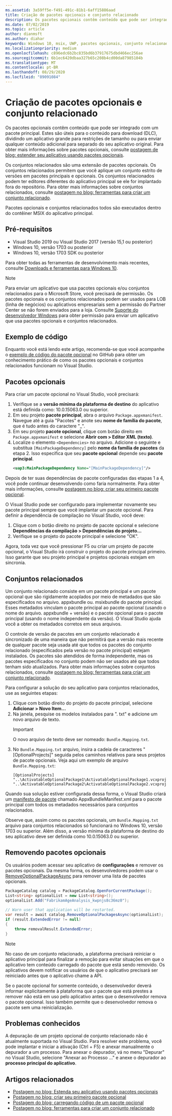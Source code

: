 ```yaml
---
ms.assetid: 3a59ff5e-f491-491c-81b1-6aff15886aad
title: Criação de pacotes opcionais e conjunto relacionado
description: Os pacotes opcionais contêm conteúdo que pode ser integrado com um pacote principal. Eles são úteis para o conteúdo para download (DLC) e outros cenários.
ms.date: 07/02/2019
ms.topic: article
author: dianmsft
ms.author: diahar
keywords: Windows 10, msix, UWP, pacotes opcionais, conjunto relacionado, extensão do pacote, Visual Studio
ms.localizationpriority: medium
ms.openlocfilehash: c896edc6b2bc835bd6b37917675dbd466ec256ae
ms.sourcegitcommit: 6b1ec6420dbaa327b65c208b4cd00da87985104b
ms.translationtype: MT
ms.contentlocale: pt-BR
ms.lasthandoff: 08/29/2020
ms.locfileid: "89091084"
---
```

# <a name="optional-packages-and-related-set-authoring"></a>Criação de pacotes opcionais e conjunto relacionado

Os pacotes opcionais contêm conteúdo que pode ser integrado com um pacote principal. Estes são úteis para o conteúdo para download (DLC), dividindo um aplicativo grande para restrições de tamanho ou para enviar qualquer conteúdo adicional para separado do seu aplicativo original. Para obter mais informações sobre pacotes opcionais, consulte [postagem de blog: estender seu aplicativo usando pacotes opcionais](/archive/blogs/appinstaller/uwpoptionalpackages).

Os conjuntos relacionados são uma extensão de pacotes opcionais. Os conjuntos relacionados permitem que você aplique um conjunto estrito de versões em pacotes principais e opcionais. Os conjuntos relacionados podem ter editores diferentes do aplicativo principal se ele for implantado fora do repositório. Para obter mais informações sobre conjuntos relacionados, consulte [postagem no blog: ferramentas para criar um conjunto relacionado](/archive/blogs/appinstaller/tooling-to-create-a-related-set).

Pacotes opcionais e conjuntos relacionados todos são executados dentro do contêiner MSIX do aplicativo principal.

## <a name="prerequisites"></a>Pré-requisitos

- Visual Studio 2019 ou Visual Studio 2017 (versão 15,1 ou posterior)
- Windows 10, versão 1703 ou posterior
- Windows 10, versão 1703 SDK ou posterior

Para obter todas as ferramentas de desenvolvimento mais recentes, consulte [Downloads e ferramentas para Windows 10](https://developer.microsoft.com/windows/downloads).

> [!NOTE]
> Para enviar um aplicativo que usa pacotes opcionais e/ou conjuntos relacionados para o Microsoft Store, você precisará de permissão. Os pacotes opcionais e os conjuntos relacionados podem ser usados para LOB (linha de negócios) ou aplicativos empresariais sem a permissão do Partner Center se não forem enviados para a loja. Consulte [Suporte do desenvolvedor Windows](https://developer.microsoft.com/windows/support) para obter permissão para enviar um aplicativo que usa pacotes opcionais e conjuntos relacionados.

## <a name="code-sample"></a>Exemplo de código

Enquanto você está lendo este artigo, recomenda-se que você acompanhe o [exemplo de código do pacote opcional](https://github.com/AppInstaller/OptionalPackageSample) no GitHub para obter um conhecimento prático de como os pacotes opcionais e conjuntos relacionados funcionam no Visual Studio.

## <a name="optional-packages"></a>Pacotes opcionais

Para criar um pacote opcional no Visual Studio, você precisará:

1. Verifique se a **versão mínima da plataforma de destino** do aplicativo está definida como: 10.0.15063.0 ou superior.
2. Em seu projeto **pacote principal**, abra o arquivo `Package.appxmanifest`. Navegue até a guia "Pacotes" e anote seu **nome de família do pacote**, que é tudo antes do caractere "_".
3. Em seu projeto **pacote opcional**, clique com botão direito em `Package.appxmanifest` e selecione **Abrir com > Editor XML (texto)**.
4. Localize o elemento `<Dependencies>` no arquivo. Adicione o seguinte e substitua `[MainPackageDependency]` pelo **nome da família de pacotes** da etapa 2. Isso especifica que seu **pacote opcional** depende seu **pacote principal**.
    ```XML
    <uap3:MainPackageDependency Name="[MainPackageDependency]"/>
    ```

Depois de ter suas dependências de pacote configuradas das etapas 1 a 4, você pode continuar desenvolvendo como faria normalmente. Para obter mais informações, consulte [postagem no blog: criar seu primeiro pacote opcional](/archive/blogs/appinstaller/build-your-first-optional-package).

O Visual Studio pode ser configurado para implementar novamente seu pacote principal sempre que você implantar um pacote opcional. Para definir a dependência de compilação no Visual Studio, você deve:

1. Clique com o botão direito no projeto de pacote opcional e selecione **Dependências da compilação > Dependências do projeto...**
2. Verifique se o projeto do pacote principal e selecione "OK". 

Agora, toda vez que você pressionar F5 ou criar um projeto de pacote opcional, o Visual Studio irá construir o projeto do pacote principal primeiro. Isso garante que seu projeto principal e projetos opcionais estejam em sincronia.

## <a name="related-sets"></a>Conjuntos relacionados

Um conjunto relacionado consiste em um pacote principal e um pacote opcional que são rigidamente acoplados por meio de metadados que são especificados no arquivo. appxbundle ou. msixbundle do pacote principal. Esses metadados vinculam o pacote principal ao pacote opcional (usando o nome do arquivo. appxbundle + versão) e o pacote opcional para o pacote principal (usando o nome independente da versão). O Visual Studio ajuda você a obter os metadados corretos em seus arquivos. 

O controle de versão de pacotes em um conjunto relacionado é sincronizado de uma maneira que não permitirá que a versão mais recente de qualquer pacote seja usada até que todos os pacotes do conjunto relacionado (especificados pela versão no pacote principal) estejam instalados. Os pacotes são atendidos de forma independente, mas os pacotes especificados no conjunto podem não ser usados até que todos tenham sido atualizados. Para obter mais informações sobre conjuntos relacionados, consulte [postagem no blog: ferramentas para criar um conjunto relacionado](/archive/blogs/appinstaller/tooling-to-create-a-related-set).

Para configurar a solução do seu aplicativo para conjuntos relacionados, use as seguintes etapas:

1. Clique com botão direito do projeto do pacote principal, selecione **Adicionar > Novo Item...**
2. Na janela, pesquise os modelos instalados para ". txt" e adicione um novo arquivo de texto.
    > [!IMPORTANT]
    > O novo arquivo de texto deve ser nomeado: `Bundle.Mapping.txt`.
3. No `Bundle.Mapping.txt` arquivo, insira a cadeia de caracteres "[OptionalProjects]" seguida pelos caminhos relativos para seus projetos de pacote opcionais. Veja aqui um exemplo de arquivo `Bundle.Mapping.txt`:
    ```syntax
    [OptionalProjects]
    "..\ActivatableOptionalPackage1\ActivatableOptionalPackage1.vcxproj"
    "..\ActivatableOptionalPackage2\ActivatableOptionalPackage2.vcxproj"
    ```

Quando sua solução estiver configurada dessa forma, o Visual Studio criará um [manifesto de pacote](/uwp/schemas/bundlemanifestschema/bundle-manifest) chamado AppxBundleManifest.xml para o pacote principal com todos os metadados necessários para conjuntos relacionados. 

Observe que, assim como os pacotes opcionais, um `Bundle.Mapping.txt` arquivo para conjuntos relacionados só funcionará no Windows 10, versão 1703 ou superior. Além disso, a versão mínima da plataforma de destino do seu aplicativo deve ser definida como 10.0.15063.0 ou superior.

## <a name="removing-optional-packages"></a>Removendo pacotes opcionais

Os usuários podem acessar seu aplicativo de **configurações** e remover os pacotes opcionais. Da mesma forma, os desenvolvedores podem usar o [RemoveOptionalPackageAsync](/uwp/api/Windows.ApplicationModel.PackageCatalog) para remover uma lista de pacotes opcionais. 

```csharp
PackageCatalog catalog = PackageCatalog.OpenForCurrentPackage();
List<string> optionalList = new List<string>();
optionalList.Add("FabrikamAgeAnalysis_kwpnjs8c36mz0");
    
// Warn user that application will be restarted. 
var result = await catalog.RemoveOptionalPackagesAsync(optionalList);
if (result.ExtendedError != null)
{
    throw removalResult.ExtendedError;
}
```
> [!NOTE]
> No caso de um conjunto relacionado, a plataforma precisará reiniciar o aplicativo principal para finalizar a remoção para evitar situações em que o aplicativo tem conteúdo carregado do pacote que está sendo removido. Os aplicativos devem notificar os usuários de que o aplicativo precisará ser reiniciado antes que o aplicativo chame a API.

Se o pacote opcional for somente conteúdo, o desenvolvedor deverá informar explicitamente à plataforma que o pacote que está prestes a remover não está em uso pelo aplicativo antes que o desenvolvedor remova o pacote opcional. Isso também permite que o desenvolvedor remova o pacote sem uma reinicialização.

## <a name="known-issues"></a>Problemas conhecidos

A depuração de um projeto opcional de conjunto relacionado não é atualmente suportada no Visual Studio. Para resolver este problema, você pode implantar e iniciar a ativação (Ctrl + F5) e anexar manualmente o depurador a um processo. Para anexar o depurador, vá no menu "Depurar" no Visual Studio, selecione "Anexar ao Processo ..." e anexe o depurador ao **processo principal do aplicativo**.

## <a name="related-articles"></a>Artigos relacionados

* [Postagem no blog: Estenda seu aplicativo usando pacotes opcionais](/archive/blogs/appinstaller/uwpoptionalpackages)
* [Postagem no blog: criar seu primeiro pacote opcional](/archive/blogs/appinstaller/build-your-first-optional-package)
* [Postagem do blog: carregando código de um pacote opcional](/archive/blogs/appinstaller/loading-code-from-an-optional-package)
* [Postagem no blog: ferramentas para criar um conjunto relacionado](/archive/blogs/appinstaller/tooling-to-create-a-related-set)